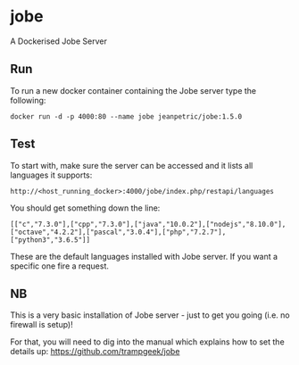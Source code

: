 # jobe
A Dockerised Jobe Server

## Run

To run a new docker container containing the Jobe server type the following:

`docker run -d -p 4000:80 --name jobe jeanpetric/jobe:1.5.0`

## Test

To start with, make sure the server can be accessed and it lists all languages it supports:

`http://<host_running_docker>:4000/jobe/index.php/restapi/languages`

You should get something down the line:

`[["c","7.3.0"],["cpp","7.3.0"],["java","10.0.2"],["nodejs","8.10.0"],["octave","4.2.2"],["pascal","3.0.4"],["php","7.2.7"],["python3","3.6.5"]]`

These are the default languages installed with Jobe server. If you want a specific one fire a request.

## NB

This is a very basic installation of Jobe server - just to get you going (i.e. no firewall is setup)!

For that, you will need to dig into the manual which explains how to set the details up: https://github.com/trampgeek/jobe
